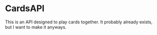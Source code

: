 # CardsAPI
This is an API designed to play cards together. It probably already exists, but I want to make it anyways.
